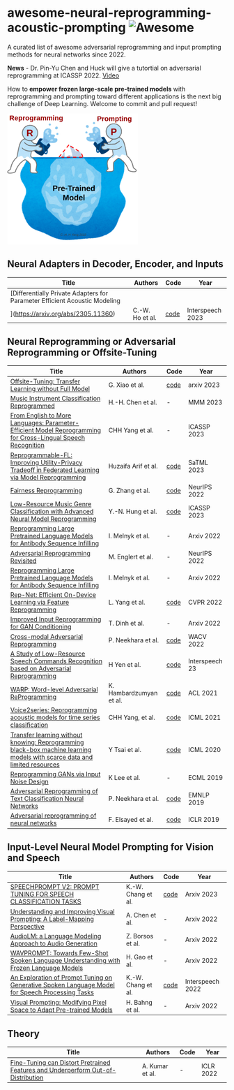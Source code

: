 # awesome-neural-reprogramming-acoustic-prompting ![Awesome](https://awesome.re/badge.svg)

A curated list of awesome adversarial reprogramming and input prompting methods for neural networks since 2022.

**News** - Dr. Pin-Yu Chen and Huck will give a tutortial on adversarial reprogramming at ICASSP 2022. [Video](https://www.youtube.com/watch?v=-iirkbYkyXI)

How to **empower frozen large-scale pre-trained models** with reprogramming and prompting toward different applications is the next big challenge of Deep Learning. Welcome to commit and pull request! 

<img src="https://github.com/huckiyang/awesome-neural-reprogramming-prompting/blob/main/repro-prompt-chh.png" width="300">

## Neural Adapters in Decoder, Encoder, and Inputs

| Title | Authors | Code | Year |
| ----- | ------- | -------- | ---- |
|[Differentially Private Adapters for Parameter Efficient Acoustic Modeling
](https://arxiv.org/abs/2305.11360)|C.-W. Ho et al.|[code](https://github.com/Chun-wei-Ho/)|Interspeech 2023|

## Neural Reprogramming or Adversarial Reprogramming or Offsite-Tuning

| Title | Authors | Code | Year |
| ----- | ------- | -------- | ---- |
|[Offsite-Tuning: Transfer Learning without Full Model](https://arxiv.org/pdf/2302.04870.pdf)|G. Xiao et al.|[code](https://github.com/mit-han-lab/offsite-tuning)|arxiv 2023|
|[Music Instrument Classification Reprogrammed](https://arxiv.org/pdf/2211.08379.pdf)|H.-H. Chen et al.|-|MMM 2023|
|[From English to More Languages: Parameter-Efficient Model Reprogramming for Cross-Lingual Speech Recognition](https://arxiv.org/pdf/2301.07851.pdf)|CHH Yang et al.|-|ICASSP 2023|
|[Reprogrammable-FL: Improving Utility-Privacy Tradeoff in Federated Learning via Model Reprogramming](https://openreview.net/pdf?id=00EiAK1LHs)|Huzaifa Arif et al.|[code](https://github.com/IBM/reprogrammble-FL)|SaTML 2023|
|[Fairness Reprogramming](https://openreview.net/pdf?id=Nay_rOB-dZv)|G. Zhang et al.|[code](https://github.com/ucsb-nlp-chang/fairness-reprogramming)|NeurIPS 2022|
|[Low-Resource Music Genre Classification with Advanced Neural Model Reprogramming](https://arxiv.org/pdf/2211.01317.pdf)|Y.-N. Hung et al.|[code](https://github.com/biboamy/music-repro)|ICASSP 2023|
|[Reprogramming Large Pretrained Language Models for Antibody Sequence Infilling](https://arxiv.org/pdf/2210.07144.pdf)|I. Melnyk et al.|-|Arxiv 2022|
|[Adversarial Reprogramming Revisited](https://arxiv.org/abs/2206.03466)|M. Englert et al.|-|NeurIPS 2022|
|[Reprogramming Large Pretrained Language Models for Antibody Sequence Infilling](https://arxiv.org/pdf/2210.07144.pdf)|I. Melnyk et al.|-|Arxiv 2022|
|[Rep-Net: Efficient On-Device Learning via Feature Reprogramming](https://openaccess.thecvf.com/content/CVPR2022/papers/Yang_Rep-Net_Efficient_On-Device_Learning_via_Feature_Reprogramming_CVPR_2022_paper.pdf)|L. Yang et al.|[code](https://github.com/ASU-ESIC-FAN-Lab/RepNet)|CVPR 2022|
|[Improved Input Reprogramming for GAN Conditioning](https://arxiv.org/pdf/2201.02692.pdf)|T. Dinh et al.|-|Arxiv 2022|
|[Cross-modal Adversarial Reprogramming](https://openaccess.thecvf.com/content/WACV2022/papers/Neekhara_Cross-Modal_Adversarial_Reprogramming_WACV_2022_paper.pdf)| P. Neekhara et al. |[code](https://github.com/paarthneekhara/multimodal_rerprogramming)|WACV 2022|
|[A Study of Low-Resource Speech Commands Recognition based on Adversarial Reprogramming](https://arxiv.org/pdf/2110.03894.pdf)|H Yen et al.|[code](https://github.com/dodohow1011/SpeechAdvReprogram)|Interspeech 23|
|[WARP: Word-level Adversarial ReProgramming](https://aclanthology.org/2021.acl-long.381.pdf)|K. Hambardzumyan et al.|[code](https://github.com/YerevaNN/WARP)|ACL 2021|
|[Voice2series: Reprogramming acoustic models for time series classification](https://arxiv.org/pdf/2106.09296.pdf)| CHH Yang, et al.|[code](https://github.com/huckiyang/Voice2Series-Reprogramming)|ICML 2021|
|[Transfer learning without knowing: Reprogramming black-box machine learning models with scarce data and limited resources](http://proceedings.mlr.press/v119/tsai20a/tsai20a.pdf)|Y Tsai et al.|[code](https://github.com/yunyuntsai/Black-box-Adversarial-Reprogramming)|ICML 2020|
|[Reprogramming GANs via Input Noise Design](http://csuh.kaist.ac.kr/Suh_Reprogramming_GAN.pdf)|K Lee et al.|-|ECML 2019|
|[Adversarial Reprogramming of Text Classification Neural Networks](https://arxiv.org/abs/1809.01829)| P. Neekhara et al. |[code](https://github.com/paarthneekhara/rnn_adversarial_reprogramming)|EMNLP 2019|
|[Adversarial reprogramming of neural networks](https://arxiv.org/pdf/1806.11146.pdf)|F. Elsayed et al.|[code](https://github.com/Prinsphield/Adversarial_Reprogramming)|ICLR 2019|

## Input-Level Neural Model Prompting for Vision and Speech

| Title | Authors | Code | Year |
| ----- | ------- | -------- | ---- |
|[SPEECHPROMPT V2: PROMPT TUNING FOR SPEECH CLASSIFICATION TASKS](https://arxiv.org/pdf/2303.00733.pdf)| K.-W. Chang et al. |[code](https://github.com/ga642381/SpeechPrompt)|Arxiv 2023|
|[Understanding and Improving Visual Prompting: A Label-Mapping Perspective](https://arxiv.org/abs/2211.11635)|A. Chen et al.|-|Arxiv 2022|
|[AudioLM: a Language Modeling Approach to Audio Generation](https://arxiv.org/abs/2209.03143)|Z. Borsos et al.|-|Arxiv 2022|
|[WAVPROMPT: Towards Few-Shot Spoken Language Understanding with Frozen Language Models](https://arxiv.org/pdf/2203.15863.pdf)|H. Gao et al.|-|Arxiv 2022|
|[An Exploration of Prompt Tuning on Generative Spoken Language Model for Speech Processing Tasks](https://arxiv.org/pdf/2203.16773.pdf)| K.-W. Chang et al. |[code](https://github.com/ga642381/SpeechPrompt)|Interspeech 2022|
|[Visual Prompting: Modifying Pixel Space to Adapt Pre-trained Models](https://arxiv.org/pdf/2203.17274.pdf)|H. Bahng et al.|-|Arxiv 2022|

## Theory

| Title | Authors | Code | Year |
| ----- | ------- | -------- | ---- |
|[Fine-Tuning can Distort Pretrained Features and Underperform Out-of-Distribution](https://arxiv.org/abs/2202.10054)|A. Kumar et al.|-|ICLR 2022|


